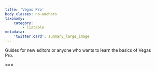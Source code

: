 ```yaml
---
title: 'Vegas Pro'
body_classes: no-anchors
taxonomy:
    category:
        - listable
metadata:
    'twitter:card': summary_large_image
---
```


Guides for new editors or anyone who wants to learn the basics of Vegas Pro.

===